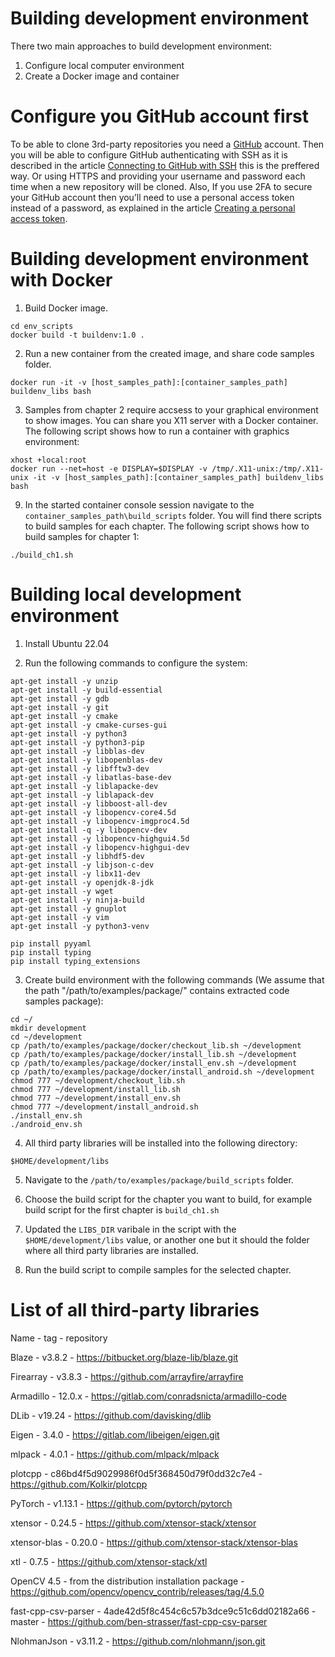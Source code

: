 # Building development environment
There two main approaches to build development environment:
1. Configure local computer environment
2. Create a Docker image and container  

# Configure you GitHub account first
To be able to clone 3rd-party repositories you need a [GitHub](https://github.com) account. Then you will be able to configure GitHub authenticating with SSH as it is described in the article [Connecting to GitHub with SSH](https://docs.github.com/en/authentication/connecting-to-github-with-ssh) this is the preffered way. Or using HTTPS and providing your username and password each time when a new repository will be cloned. Also, If you use 2FA to secure your GitHub account then you’ll need to use a personal access token instead of a password, as explained in the article [Creating a personal access token](https://docs.github.com/en/authentication/keeping-your-account-and-data-secure/creating-a-personal-access-token).

# Building development environment with Docker
1. Build Docker image.
```
cd env_scripts
docker build -t buildenv:1.0 .
```

2. Run a new container from the created image, and share code samples folder.
```
docker run -it -v [host_samples_path]:[container_samples_path] buildenv_libs bash
```

3. Samples from chapter 2 require accsess to your graphical environment to show images. You can share you X11 server with a Docker container. The following script shows how to run a container with graphics environment:
```
xhost +local:root
docker run --net=host -e DISPLAY=$DISPLAY -v /tmp/.X11-unix:/tmp/.X11-unix -it -v [host_samples_path]:[container_samples_path] buildenv_libs bash
```

9. In the started container console session navigate to the `container_samples_path\build_scripts` folder. You will find there scripts to build samples for each chapter. The following script shows how to build samples for chapter 1:
```
./build_ch1.sh
```

# Building local development environment

1. Install Ubuntu 22.04

2. Run the following commands to configure the system:
```
apt-get install -y unzip
apt-get install -y build-essential
apt-get install -y gdb
apt-get install -y git
apt-get install -y cmake
apt-get install -y cmake-curses-gui
apt-get install -y python3
apt-get install -y python3-pip
apt-get install -y libblas-dev
apt-get install -y libopenblas-dev
apt-get install -y libfftw3-dev 
apt-get install -y libatlas-base-dev
apt-get install -y liblapacke-dev
apt-get install -y liblapack-dev
apt-get install -y libboost-all-dev
apt-get install -y libopencv-core4.5d
apt-get install -y libopencv-imgproc4.5d
apt-get install -q -y libopencv-dev
apt-get install -y libopencv-highgui4.5d
apt-get install -y libopencv-highgui-dev
apt-get install -y libhdf5-dev
apt-get install -y libjson-c-dev
apt-get install -y libx11-dev
apt-get install -y openjdk-8-jdk
apt-get install -y wget
apt-get install -y ninja-build
apt-get install -y gnuplot
apt-get install -y vim
apt-get install -y python3-venv

pip install pyyaml
pip install typing
pip install typing_extensions
```

3. Create build environment with the following commands \(We assume that the path "/path/to/examples/package/" contains extracted code samples package\):
```
cd ~/
mkdir development
cd ~/development
cp /path/to/examples/package/docker/checkout_lib.sh ~/development
cp /path/to/examples/package/docker/install_lib.sh ~/development
cp /path/to/examples/package/docker/install_env.sh ~/development
cp /path/to/examples/package/docker/install_android.sh ~/development
chmod 777 ~/development/checkout_lib.sh
chmod 777 ~/development/install_lib.sh
chmod 777 ~/development/install_env.sh
chmod 777 ~/development/install_android.sh
./install_env.sh
./android_env.sh
```

4. All third party libraries will be installed into the following directory:
```
$HOME/development/libs
```

5. Navigate to the `/path/to/examples/package/build_scripts` folder.

6. Choose the build script for the chapter you want to build, for example build script for the first chapter is `build_ch1.sh`

7. Updated the `LIBS_DIR` varibale in the script with the `$HOME/development/libs` value, or another one but it should the folder where all third party libraries are installed.

8. Run the build script to compile samples for the selected chapter.

# List of all third-party libraries
Name - tag - repository

Blaze - v3.8.2 - https://bitbucket.org/blaze-lib/blaze.git

Firearray - v3.8.3 - https://github.com/arrayfire/arrayfire

Armadillo - 12.0.x - https://gitlab.com/conradsnicta/armadillo-code

DLib - v19.24 - https://github.com/davisking/dlib

Eigen - 3.4.0 - https://gitlab.com/libeigen/eigen.git

mlpack - 4.0.1 - https://github.com/mlpack/mlpack

plotcpp - c86bd4f5d9029986f0d5f368450d79f0dd32c7e4 - https://github.com/Kolkir/plotcpp

PyTorch - v1.13.1 - https://github.com/pytorch/pytorch

xtensor - 0.24.5 - https://github.com/xtensor-stack/xtensor

xtensor-blas - 0.20.0 - https://github.com/xtensor-stack/xtensor-blas

xtl - 0.7.5 - https://github.com/xtensor-stack/xtl

OpenCV 4.5 - from the distribution installation package - https://github.com/opencv/opencv_contrib/releases/tag/4.5.0

fast-cpp-csv-parser - 4ade42d5f8c454c6c57b3dce9c51c6dd02182a66 - master - https://github.com/ben-strasser/fast-cpp-csv-parser

NlohmanJson - v3.11.2 - https://github.com/nlohmann/json.git

